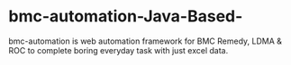 # bmc-automation-Java-Based-
bmc-automation is web automation framework for BMC Remedy, LDMA &amp; ROC to complete boring everyday task with just excel data.
